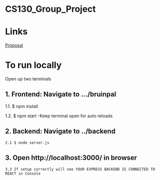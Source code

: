 # CS130_Group_Project

# Links
[Proposal](https://docs.google.com/document/d/121xmPaLOenfvDO8JuA1cckpeetHr0g3Aj8t2bRJcYNc/edit)

# To run locally
Open up two terminals
## 1. Frontend: Navigate to .../bruinpal
  1.1. $ npm install
  
  1.2. $ npm start
    -Keep terminal open for auto reloads
## 2.  Backend: Navigate to ../backend
    2.1 $ node server.js
## 3. Open http://localhost:3000/ in browser
    3.3 If setup correctly will see YOUR EXPRESS BACKEND IS CONNECTED TO REACT in Console
